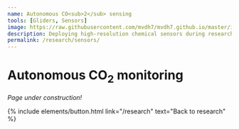 ```yaml
---
name: Autonomous CO<sub>2</sub> sensing
tools: [Gliders, Sensors]
image: https://raw.githubusercontent.com/mvdh7/mvdh7.github.io/master/images/gliders/glider-on-deck.jpg
description: Deploying high-resolution chemical sensors during research cruises and on autonomous sampling platforms like seagliders.
permalink: /research/sensors/
---
```


# Autonomous CO<sub>2</sub> monitoring

*Page under construction!*

<p class="text-center">{% include elements/button.html link="/research" text="Back to research" %}</p>
